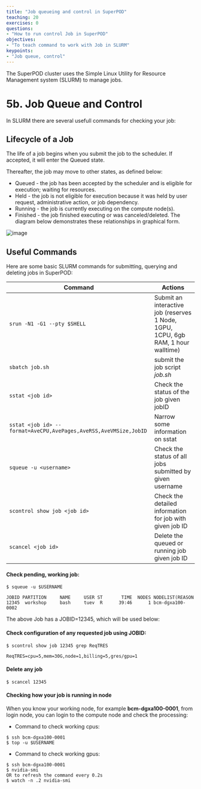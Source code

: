 ```yaml
---
title: "Job queueing and control in SuperPOD"
teaching: 20
exercises: 0
questions:
- "How to run control Job in SuperPOD"
objectives:
- "To teach command to work with Job in SLURM"
keypoints:
- "Job queue, control"
---
```


The SuperPOD cluster uses the Simple Linux Utility for Resource Management system (SLURM) to manage jobs.

# 5b. Job Queue and Control

In SLURM there are several usefull commands for checking your job:

## Lifecycle of a Job

The life of a job begins when you submit the job to the scheduler. If accepted, it will enter the Queued state.

Thereafter, the job may move to other states, as defined below:

- Queued - the job has been accepted by the scheduler and is eligible for execution; waiting for resources.
- Held - the job is not eligible for execution because it was held by user request, administrative action, or job dependency.
- Running - the job is currently executing on the compute node(s).
- Finished - the job finished executing or was canceled/deleted.
The diagram below demonstrates these relationships in graphical form.

![image](https://github.com/SouthernMethodistUniversity/SMU_SuperPOD_101/assets/43855029/5836f7b1-fe76-4c22-bca7-e77d9d227ea6)


## Useful Commands
Here are some basic SLURM commands for submitting, querying and deleting jobs in SuperPOD:

| Command                     | Actions                                       |
|-----------------------------|-----------------------------------------------|
| ```srun -N1 -G1 --pty $SHELL```      | Submit an interactive job (reserves 1 Node, 1GPU, 1CPU, 6gb RAM, 1 hour walltime)                                 |
| ```sbatch job.sh```             | submit the job script *job.sh*                                            |
| ```sstat <job id>```                   | Check the status of the job given jobID                                         |
|  ```sstat <job id> --format=AveCPU,AvePages,AveRSS,AveVMSize,JobID```             | Narrow some information on sstat                                       |
| ```squeue -u <username>``` | Check the status of all jobs submitted by given username |
| ```scontrol show job <job id>```                | Check the detailed information for job with given job ID                             |
|```scancel <job id>```           | Delete the queued or running job given job ID                                 |

#### Check pending, working job:

```
$ squeue -u $USERNAME

JOBID PARTITION     NAME     USER ST       TIME  NODES NODELIST(REASON
12345  workshop     bash     tuev  R      39:46      1 bcm-dgxa100-0002
```

The above Job has a JOBID=12345, which will be used below:

#### Check configuration of any requested job using JOBID:

```
$ scontrol show job 12345 grep ReqTRES

ReqTRES=cpu=5,mem=30G,node=1,billing=5,gres/gpu=1
```

#### Delete any job

```
$ scancel 12345
```

#### Checking how your job is running in node
When you know your working node, for example **bcm-dgxa100-0001**, from login node, you can login to the compute node and check the processing:

- Command to check working cpus:

```
$ ssh bcm-dgxa100-0001
$ top -u $USERNAME
```

- Command to check working gpus:

```
$ ssh bcm-dgxa100-0001
$ nvidia-smi
OR to refresh the command every 0.2s
$ watch -n .2 nvidia-smi
```
